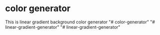# color generator
 This is linear gradient background color generator
"# color-generator" 
"# linear-gradient-generator" 
"# linear-gradient-generator" 
